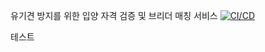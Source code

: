 유기견 방지를 위한 입양 자격 검증 및 브리더 매칭 서비스 [![CI/CD](https://github.com/Petree-Next/frontend/actions/workflows/deploy.yml/badge.svg?branch=main)](https://github.com/Petree-Next/frontend/actions/workflows/deploy.yml)

테스트
